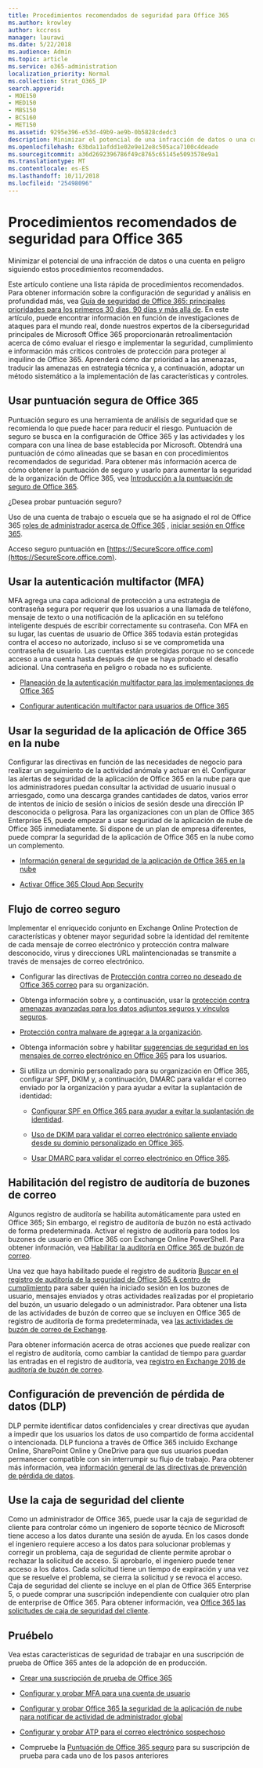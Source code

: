 ```yaml
---
title: Procedimientos recomendados de seguridad para Office 365
ms.author: krowley
author: kccross
manager: laurawi
ms.date: 5/22/2018
ms.audience: Admin
ms.topic: article
ms.service: o365-administration
localization_priority: Normal
ms.collection: Strat_O365_IP
search.appverid:
- MOE150
- MED150
- MBS150
- BCS160
- MET150
ms.assetid: 9295e396-e53d-49b9-ae9b-0b5828cdedc3
description: Minimizar el potencial de una infracción de datos o una cuenta en peligro siguiendo estos procedimientos recomendados.
ms.openlocfilehash: 63bda11afdd1e02e9e12e8c505aca7100c4deade
ms.sourcegitcommit: a36d2692396786f49c8765c65145e5093578e9a1
ms.translationtype: MT
ms.contentlocale: es-ES
ms.lasthandoff: 10/11/2018
ms.locfileid: "25498096"
---
```

# <a name="security-best-practices-for-office-365"></a>Procedimientos recomendados de seguridad para Office 365

Minimizar el potencial de una infracción de datos o una cuenta en peligro siguiendo estos procedimientos recomendados.
  
Este artículo contiene una lista rápida de procedimientos recomendados. Para obtener información sobre la configuración de seguridad y análisis en profundidad más, vea [Guía de seguridad de Office 365: principales prioridades para los primeros 30 días, 90 días y más allá de](security-roadmap.md). En este artículo, puede encontrar información en función de investigaciones de ataques para el mundo real, donde nuestros expertos de la ciberseguridad principales de Microsoft Office 365 proporcionarán retroalimentación acerca de cómo evaluar el riesgo e implementar la seguridad, cumplimiento e información más críticos controles de protección para proteger al inquilino de Office 365. Aprenderá cómo dar prioridad a las amenazas, traducir las amenazas en estrategia técnica y, a continuación, adoptar un método sistemático a la implementación de las características y controles.
  
## <a name="use-office-365-secure-score"></a>Usar puntuación segura de Office 365

Puntuación seguro es una herramienta de análisis de seguridad que se recomienda lo que puede hacer para reducir el riesgo. Puntuación de seguro se busca en la configuración de Office 365 y las actividades y los compara con una línea de base establecida por Microsoft. Obtendrá una puntuación de cómo alineadas que se basan en con procedimientos recomendados de seguridad. Para obtener más información acerca de cómo obtener la puntuación de seguro y usarlo para aumentar la seguridad de la organización de Office 365, vea [Introducción a la puntuación de seguro de Office 365](office-365-secure-score.md).
  
¿Desea probar puntuación seguro?
  
Uso de una cuenta de trabajo o escuela que se ha asignado el rol de Office 365 [roles de administrador acerca de Office 365](https://support.office.com/article/da585eea-f576-4f55-a1e0-87090b6aaa9d) , [iniciar sesión en Office 365](https://www.office.com/signin).
  
Acceso seguro puntuación en [https://SecureScore.office.com](https://SecureScore.office.com).
  
## <a name="use-multi-factor-authentication-mfa"></a>Usar la autenticación multifactor (MFA)

MFA agrega una capa adicional de protección a una estrategia de contraseña segura por requerir que los usuarios a una llamada de teléfono, mensaje de texto o una notificación de la aplicación en su teléfono inteligente después de escribir correctamente su contraseña. Con MFA en su lugar, las cuentas de usuario de Office 365 todavía están protegidas contra el acceso no autorizado, incluso si se ve comprometida una contraseña de usuario. Las cuentas están protegidas porque no se concede acceso a una cuenta hasta después de que se haya probado el desafío adicional. Una contraseña en peligro o robada no es suficiente.
  
- [Planeación de la autenticación multifactor para las implementaciones de Office 365](https://support.office.com/article/043807b2-21db-4d5c-b430-c8a6dee0e6ba)
    
- [Configurar autenticación multifactor para usuarios de Office 365](https://support.office.com/article/8f0454b2-f51a-4d9c-bcde-2c48e41621c6)
    
## <a name="use-office-365-cloud-app-security"></a>Usar la seguridad de la aplicación de Office 365 en la nube

Configurar las directivas en función de las necesidades de negocio para realizar un seguimiento de la actividad anómala y actuar en él. Configurar las alertas de seguridad de la aplicación de Office 365 en la nube para que los administradores puedan consultar la actividad de usuario inusual o arriesgado, como una descarga grandes cantidades de datos, varios error de intentos de inicio de sesión o inicios de sesión desde una dirección IP desconocida o peligrosa. Para las organizaciones con un plan de Office 365 Enterprise E5, puede empezar a usar seguridad de la aplicación de nube de Office 365 inmediatamente. Si dispone de un plan de empresa diferentes, puede comprar la seguridad de la aplicación de Office 365 en la nube como un complemento.
  
- [Información general de seguridad de la aplicación de Office 365 en la nube](office-365-cas-overview.md)
    
- [Activar Office 365 Cloud App Security](turn-on-office-365-cas.md)
    
## <a name="secure-mail-flow"></a>Flujo de correo seguro

Implementar el enriquecido conjunto en Exchange Online Protection de características y obtener mayor seguridad sobre la identidad del remitente de cada mensaje de correo electrónico y protección contra malware desconocido, virus y direcciones URL malintencionadas se transmite a través de mensajes de correo electrónico.
  
- Configurar las directivas de [Protección contra correo no deseado de Office 365 correo](anti-spam-protection.md) para su organización. 
    
- Obtenga información sobre y, a continuación, usar la [protección contra amenazas avanzadas para los datos adjuntos seguros y vínculos seguros](https://technet.microsoft.com/library/mt148491.aspx).
    
- [Protección contra malware de agregar a la organización](https://technet.microsoft.com/en-us/library/jj200669%28v=exchg.150%29.aspx).
    
- Obtenga información sobre y habilitar [sugerencias de seguridad en los mensajes de correo electrónico en Office 365](safety-tips-in-office-365.md) para los usuarios. 
    
- Si utiliza un dominio personalizado para su organización en Office 365, configurar SPF, DKIM y, a continuación, DMARC para validar el correo enviado por la organización y para ayudar a evitar la suplantación de identidad:
    
  - [Configurar SPF en Office 365 para ayudar a evitar la suplantación de identidad](https://docs.microsoft.com/office365/SecurityCompliance/set-up-spf-in-office-365-to-help-prevent-spoofing).
    
  - [Uso de DKIM para validar el correo electrónico saliente enviado desde su dominio personalizado en Office 365](https://docs.microsoft.com/office365/SecurityCompliance/set-up-spf-in-office-365-to-help-prevent-spoofing).
    
  - [Usar DMARC para validar el correo electrónico en Office 365](https://technet.microsoft.com/library/mt734386%28v=exchg.150%29.aspx).
    
## <a name="enable-mailbox-audit-logging"></a>Habilitación del registro de auditoría de buzones de correo

Algunos registro de auditoría se habilita automáticamente para usted en Office 365; Sin embargo, el registro de auditoría de buzón no está activado de forma predeterminada. Activar el registro de auditoría para todos los buzones de usuario en Office 365 con Exchange Online PowerShell. Para obtener información, vea [Habilitar la auditoría en Office 365 de buzón de correo](https://go.microsoft.com/fwlink/p/?LinkID=626109).
  
Una vez que haya habilitado puede el registro de auditoría [Buscar en el registro de auditoría de la seguridad de Office 365 &amp; centro de cumplimiento](search-the-audit-log-in-security-and-compliance.md) para saber quién ha iniciado sesión en los buzones de usuario, mensajes enviados y otras actividades realizadas por el propietario del buzón, un usuario delegado o un administrador. Para obtener una lista de las actividades de buzón de correo que se incluyen en Office 365 de registro de auditoría de forma predeterminada, vea [las actividades de buzón de correo de Exchange](search-the-audit-log-in-security-and-compliance.md#exchange-mailbox-activities).
  
Para obtener información acerca de otras acciones que puede realizar con el registro de auditoría, como cambiar la cantidad de tiempo para guardar las entradas en el registro de auditoría, vea [registro en Exchange 2016 de auditoría de buzón de correo](https://technet.microsoft.com/en-us/library/ff459237%28v=exchg.160%29.aspx).
  
## <a name="configure-data-loss-prevention-dlp"></a>Configuración de prevención de pérdida de datos (DLP)

DLP permite identificar datos confidenciales y crear directivas que ayudan a impedir que los usuarios los datos de uso compartido de forma accidental o intencionada. DLP funciona a través de Office 365 incluido Exchange Online, SharePoint Online y OneDrive para que sus usuarios puedan permanecer compatible con sin interrumpir su flujo de trabajo. Para obtener más información, vea [información general de las directivas de prevención de pérdida de datos](data-loss-prevention-policies.md).
  
## <a name="use-customer-lockbox"></a>Use la caja de seguridad del cliente

Como un administrador de Office 365, puede usar la caja de seguridad de cliente para controlar cómo un ingeniero de soporte técnico de Microsoft tiene acceso a los datos durante una sesión de ayuda. En los casos donde el ingeniero requiere acceso a los datos para solucionar problemas y corregir un problema, caja de seguridad de cliente permite aprobar o rechazar la solicitud de acceso. Si aprobarlo, el ingeniero puede tener acceso a los datos. Cada solicitud tiene un tiempo de expiración y una vez que se resuelve el problema, se cierra la solicitud y se revoca el acceso. Caja de seguridad del cliente se incluye en el plan de Office 365 Enterprise 5, o puede comprar una suscripción independiente con cualquier otro plan de enterprise de Office 365. Para obtener información, vea [Office 365 las solicitudes de caja de seguridad del cliente](https://support.office.com/article/36f9cdd1-e64c-421b-a7e4-4a54d16440a2).
  
## <a name="try-it-yourself"></a>Pruébelo
<a name="SecureScore"> </a>

Vea estas características de seguridad de trabajar en una suscripción de prueba de Office 365 antes de la adopción de en producción.
  
- [Crear una suscripción de prueba de Office 365](https://technet.microsoft.com/library/mt736406.aspx)
    
- [Configurar y probar MFA para una cuenta de usuario](https://technet.microsoft.com/library/mt492459.aspx)
    
- [Configurar y probar Office 365 la seguridad de la aplicación de nube para notificar de actividad de administrador global](https://technet.microsoft.com/library/mt757250.aspx)
    
- [Configurar y probar ATP para el correo electrónico sospechoso](https://technet.microsoft.com/library/mt490479.aspx)
    
- Compruebe la [Puntuación de Office 365 seguro](https://securescore.office.com/) para su suscripción de prueba para cada uno de los pasos anteriores 
    

